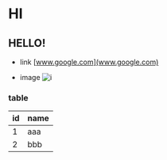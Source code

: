 # HI
## HELLO!

* link
[www.google.com](www.google.com)

* image
![i](http://finfra.com/f/f.png)

### table
|id | name |
|---|------|
|1  | aaa  |
|2  | bbb  |
